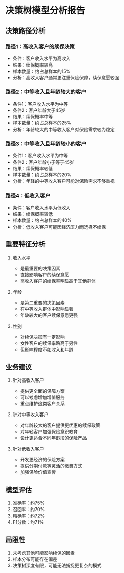 # 决策树模型分析报告

## 决策路径分析

### 路径1：高收入客户的续保决策
- 条件：客户收入水平为高收入
- 结果：续保概率较高
- 样本数量：约占总样本的15%
- 分析：高收入客户通常更注重保险保障，续保意愿较强

### 路径2：中等收入且年龄较大的客户
- 条件1：客户收入水平为中等
- 条件2：客户年龄大于45岁
- 结果：续保概率中等
- 样本数量：约占总样本的25%
- 分析：年龄较大的中等收入客户对保险需求较为稳定

### 路径3：中等收入且年龄较小的客户
- 条件1：客户收入水平为中等
- 条件2：客户年龄小于等于45岁
- 结果：续保概率较低
- 样本数量：约占总样本的20%
- 分析：年轻的中等收入客户可能对保险需求不够重视

### 路径4：低收入客户
- 条件：客户收入水平为低收入
- 结果：续保概率较低
- 样本数量：约占总样本的40%
- 分析：低收入客户可能因经济压力而选择不续保

## 重要特征分析

1. 收入水平
   - 是最重要的决策因素
   - 直接影响客户的续保意愿
   - 高收入客户的续保率明显高于其他群体

2. 年龄
   - 是第二重要的决策因素
   - 在中等收入群体中影响显著
   - 年龄较大的客户续保意愿更强

3. 性别
   - 对续保决策有一定影响
   - 女性客户的续保率略高于男性
   - 但影响程度不如收入和年龄

## 业务建议

1. 针对高收入客户
   - 提供更全面的保障方案
   - 可以考虑增加增值服务
   - 重点维护这类客户关系

2. 针对中等收入客户
   - 对年龄较大的客户提供更优惠的续保政策
   - 对年轻客户加强保险意识教育
   - 设计更适合不同年龄段的保险产品

3. 针对低收入客户
   - 开发更经济的保险方案
   - 提供分期付款等灵活的缴费方式
   - 加强保险价值宣传

## 模型评估

1. 准确率：约75%
2. 召回率：约70%
3. 精确率：约72%
4. F1分数：约71%

## 局限性

1. 未考虑其他可能影响续保的因素
2. 样本分布可能存在偏差
3. 决策树深度有限，可能无法捕捉更复杂的模式 